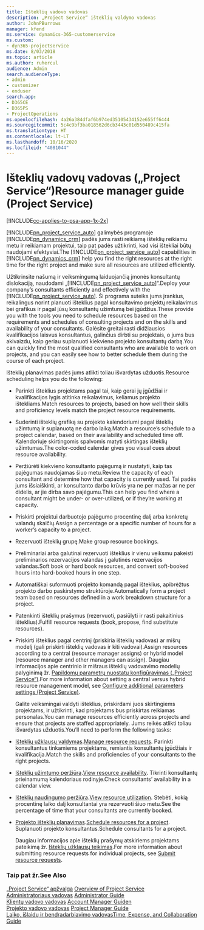 ```yaml
---
title: Išteklių vadovo vadovas
description: „Project Service“ išteklių valdymo vadovas
author: JohnPBurrows
manager: kfend
ms.service: dynamics-365-customerservice
ms.custom:
- dyn365-projectservice
ms.date: 8/03/2018
ms.topic: article
ms.author: ruhercul
audience: Admin
search.audienceType:
- admin
- customizer
- enduser
search.app:
- D365CE
- D365PS
- ProjectOperations
ms.openlocfilehash: 4a26a384dfaf6b974ed35105434152e655ff6444
ms.sourcegitcommit: 5c4c9bf3ba018562d6cb3443c01d550489c415fa
ms.translationtype: HT
ms.contentlocale: lt-LT
ms.lasthandoff: 10/16/2020
ms.locfileid: "4081044"
---
```

# <a name="resource-manager-guide-project-service"></a><span data-ttu-id="b0d6a-103">Išteklių vadovų vadovas („Project Service“)</span><span class="sxs-lookup"><span data-stu-id="b0d6a-103">Resource manager guide (Project Service)</span></span>

[!INCLUDE[cc-applies-to-psa-app-1x-2x](../includes/cc-applies-to-psa-app-1x-2x.md)]

<span data-ttu-id="b0d6a-104">[!INCLUDE[pn_project_service_auto](../includes/pn-project-service-auto.md)] galimybės programoje [!INCLUDE[pn_dynamics_crm](../includes/pn-dynamics-crm.md)] padės jums rasti reikiamą išteklių reikiamu metu ir reikiamam projektui, taip pat padės užtikrinti, kad visi ištekliai būtų naudojami efektyviai.</span><span class="sxs-lookup"><span data-stu-id="b0d6a-104">The [!INCLUDE[pn_project_service_auto](../includes/pn-project-service-auto.md)] capabilities in [!INCLUDE[pn_dynamics_crm](../includes/pn-dynamics-crm.md)] help you find the right resources at the right time for the right project and make sure all resources are utilized efficiently.</span></span>  
  
 <span data-ttu-id="b0d6a-105">Užtikrinsite našumą ir veiksmingumą laiduojančią įmonės konsultantų dislokaciją, naudodami „[!INCLUDE[pn_project_service_auto](../includes/pn-project-service-auto.md)]“.</span><span class="sxs-lookup"><span data-stu-id="b0d6a-105">Deploy your company’s consultants efficiently and effectively with the [!INCLUDE[pn_project_service_auto](../includes/pn-project-service-auto.md)].</span></span> <span data-ttu-id="b0d6a-106">Ši programa suteiks jums įrankius, reikalingus norint planuoti išteklius pagal konsultavimo projektų reikalavimus bei grafikus ir pagal jūsų konsultantų užimtumą bei įgūdžius.</span><span class="sxs-lookup"><span data-stu-id="b0d6a-106">These provide you with the tools you need to schedule resources based on the requirements and schedules of consulting projects and on the skills and availability of your consultants.</span></span> <span data-ttu-id="b0d6a-107">Galėsite greitai rasti didžiausios kvalifikacijos laisvus konsultantus, galinčius dirbti su projektais, o jums bus akivaizdu, kaip geriau suplanuoti kiekvieno projekto konsultantų darbą.</span><span class="sxs-lookup"><span data-stu-id="b0d6a-107">You can quickly find the most qualified consultants who are available to work on projects, and you can easily see how to better schedule them during the course of each project.</span></span>  
  
 <span data-ttu-id="b0d6a-108">Išteklių planavimas padės jums atlikti toliau išvardytas užduotis.</span><span class="sxs-lookup"><span data-stu-id="b0d6a-108">Resource scheduling helps you do the following:</span></span>  
  
- <span data-ttu-id="b0d6a-109">Parinkti išteklius projektams pagal tai, kaip gerai jų įgūdžiai ir kvalifikacijos lygis atitinka reikalavimus, keliamus projekto ištekliams.</span><span class="sxs-lookup"><span data-stu-id="b0d6a-109">Match resources to projects, based on how well their skills and proficiency levels match the project resource requirements.</span></span>  
  
- <span data-ttu-id="b0d6a-110">Suderinti išteklių grafiką su projekto kalendoriumi pagal išteklių užimtumą ir suplanuotą ne darbo laiką.</span><span class="sxs-lookup"><span data-stu-id="b0d6a-110">Match a resource’s schedule to a project calendar, based on their availability and scheduled time off.</span></span> <span data-ttu-id="b0d6a-111">Kalendoriuje skirtingomis spalvomis matyti skirtingas išteklių užimtumas.</span><span class="sxs-lookup"><span data-stu-id="b0d6a-111">The color-coded calendar gives you visual cues about resource availability.</span></span>  
  
- <span data-ttu-id="b0d6a-112">Peržiūrėti kiekvieno konsultanto pajėgumą ir nustatyti, kaip tas pajėgumas naudojamas šiuo metu.</span><span class="sxs-lookup"><span data-stu-id="b0d6a-112">Review the capacity of each consultant and determine how that capacity is currently used.</span></span> <span data-ttu-id="b0d6a-113">Tai padės jums išsiaiškinti, ar konsultanto darbo krūvis yra ne per mažas ar ne per didelis, ar jie dirba savo pajėgumu.</span><span class="sxs-lookup"><span data-stu-id="b0d6a-113">This can help you find where a consultant might be under- or over-utilized, or if they’re working at capacity.</span></span>  
  
- <span data-ttu-id="b0d6a-114">Priskirti projektui darbuotojo pajėgumo procentinę dalį arba konkretų valandų skaičių.</span><span class="sxs-lookup"><span data-stu-id="b0d6a-114">Assign a percentage or a specific number of hours for a worker’s capacity to a project.</span></span>  
  
- <span data-ttu-id="b0d6a-115">Rezervuoti išteklių grupę.</span><span class="sxs-lookup"><span data-stu-id="b0d6a-115">Make group resource bookings.</span></span>  
  
- <span data-ttu-id="b0d6a-116">Preliminariai arba galutinai rezervuoti išteklius ir vienu veiksmu pakeisti preliminarios rezervacijos valandas į galutinės rezervacijos valandas.</span><span class="sxs-lookup"><span data-stu-id="b0d6a-116">Soft book or hard book resources, and convert soft-booked hours into hard-booked hours in one step.</span></span>  
  
- <span data-ttu-id="b0d6a-117">Automatiškai suformuoti projekto komandą pagal išteklius, apibrėžtus projekto darbo paskirstymo struktūroje.</span><span class="sxs-lookup"><span data-stu-id="b0d6a-117">Automatically form a project team based on resources defined in a work breakdown structure for a project.</span></span>  
  
- <span data-ttu-id="b0d6a-118">Patenkinti išteklių prašymus (rezervuoti, pasiūlyti ir rasti pakaitinius išteklius).</span><span class="sxs-lookup"><span data-stu-id="b0d6a-118">Fulfill resource requests (book, propose, find substitute resources).</span></span>  
  
- <span data-ttu-id="b0d6a-119">Priskirti išteklius pagal centrinį (priskiria išteklių vadovas) ar mišrų modelį (gali priskirti išteklių vadovas ir kiti vadovai).</span><span class="sxs-lookup"><span data-stu-id="b0d6a-119">Assign resources according to a central (resource manager assigns) or hybrid model (resource manager and other managers can assign).</span></span> <span data-ttu-id="b0d6a-120">Daugiau informacijos apie centrinio ir mišraus išteklių vadovavimo modelių palyginimą žr. [Papildomų parametrų nuostatų konfigūravimas („Project Service“)](../psa/configure-additional-parameters-settings.md).</span><span class="sxs-lookup"><span data-stu-id="b0d6a-120">For more information about setting a central versus hybrid resource management model, see [Configure additional parameters settings (Project Service)](../psa/configure-additional-parameters-settings.md).</span></span>  
  
  <span data-ttu-id="b0d6a-121">Galite veiksmingai valdyti išteklius, priskirdami juos skirtingiems projektams, ir užtikrinti, kad projektams bus priskirtas reikiamas personalas.</span><span class="sxs-lookup"><span data-stu-id="b0d6a-121">You can manage resources efficiently across projects and ensure that projects are staffed appropriately.</span></span> <span data-ttu-id="b0d6a-122">Jums reikės atlikti toliau išvardytas užduotis.</span><span class="sxs-lookup"><span data-stu-id="b0d6a-122">You’ll need to perform the following tasks:</span></span>  
  
- <span data-ttu-id="b0d6a-123">[Išteklių užklausų valdymas](../psa/manage-resource-requests.md).</span><span class="sxs-lookup"><span data-stu-id="b0d6a-123">[Manage resource requests](../psa/manage-resource-requests.md).</span></span> <span data-ttu-id="b0d6a-124">Parinkti konsultantus tinkamiems projektams, remiantis konsultantų įgūdžiais ir kvalifikacija.</span><span class="sxs-lookup"><span data-stu-id="b0d6a-124">Match the skills and proficiencies of your consultants to the right projects.</span></span>  
  
- <span data-ttu-id="b0d6a-125">[Išteklių užimtumo peržiūra](../psa/view-resource-availability.md).</span><span class="sxs-lookup"><span data-stu-id="b0d6a-125">[View resource availability](../psa/view-resource-availability.md).</span></span> <span data-ttu-id="b0d6a-126">Tikrinti konsultantų prieinamumą kalendoriaus rodinyje.</span><span class="sxs-lookup"><span data-stu-id="b0d6a-126">Check consultants’ availability in a calendar view.</span></span>  
  
- <span data-ttu-id="b0d6a-127">[Išteklių naudingumo peržiūra](../psa/view-resource-utilization.md).</span><span class="sxs-lookup"><span data-stu-id="b0d6a-127">[View resource utilization](../psa/view-resource-utilization.md).</span></span> <span data-ttu-id="b0d6a-128">Stebėti, kokią procentinę laiko dalį konsultantai yra rezervuoti šiuo metu.</span><span class="sxs-lookup"><span data-stu-id="b0d6a-128">See the percentage of time that your consultants are currently booked.</span></span>  
  
- <span data-ttu-id="b0d6a-129">[Projekto išteklių planavimas](../psa/schedule-resources-project.md).</span><span class="sxs-lookup"><span data-stu-id="b0d6a-129">[Schedule resources for a project](../psa/schedule-resources-project.md).</span></span> <span data-ttu-id="b0d6a-130">Suplanuoti projekto konsultantus.</span><span class="sxs-lookup"><span data-stu-id="b0d6a-130">Schedule consultants for a project.</span></span>  
  
  <span data-ttu-id="b0d6a-131">Daugiau informacijos apie išteklių prašymų atskiriems projektams pateikimą žr. [Išteklių užklausų teikimas](../psa/submit-resource-requests.md).</span><span class="sxs-lookup"><span data-stu-id="b0d6a-131">For more information about submitting resource requests for individual projects, see [Submit resource requests](../psa/submit-resource-requests.md).</span></span>  
  
### <a name="see-also"></a><span data-ttu-id="b0d6a-132">Taip pat žr.</span><span class="sxs-lookup"><span data-stu-id="b0d6a-132">See Also</span></span>  
 <span data-ttu-id="b0d6a-133">[„Project Service“ apžvalga](../psa/overview.md) </span><span class="sxs-lookup"><span data-stu-id="b0d6a-133">[Overview of Project Service](../psa/overview.md) </span></span>  
 <span data-ttu-id="b0d6a-134">[Administratoriaus vadovas](../psa/admin-guide.md) </span><span class="sxs-lookup"><span data-stu-id="b0d6a-134">[Administrator Guide](../psa/admin-guide.md) </span></span>  
 <span data-ttu-id="b0d6a-135">[Klientų vadovo vadovas](../psa/account-manager-guide.md) </span><span class="sxs-lookup"><span data-stu-id="b0d6a-135">[Account Manager Guiden](../psa/account-manager-guide.md) </span></span>  
 <span data-ttu-id="b0d6a-136">[Projekto vadovo vadovas](../psa/project-manager-guide.md) </span><span class="sxs-lookup"><span data-stu-id="b0d6a-136">[Project Manager Guide](../psa/project-manager-guide.md) </span></span>  
 [<span data-ttu-id="b0d6a-137">Laiko, išlaidų ir bendradarbiavimo vadovas</span><span class="sxs-lookup"><span data-stu-id="b0d6a-137">Time, Expense, and Collaboration Guide</span></span>](../psa/time-expense-collaboration-guide.md)
